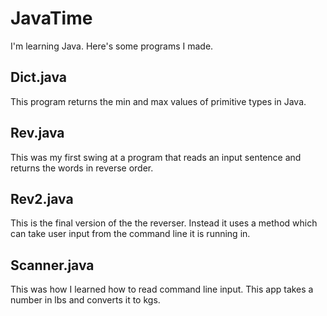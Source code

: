 # JavaTime
I'm learning Java. Here's some programs I made. 

## Dict.java
This program returns the min and max values of primitive types in Java. 

## Rev.java
This was my first swing at a program that reads an input sentence and returns the words in reverse order. 

## Rev2.java
This is the final version of the the reverser. Instead it uses a method which can take user input from the command line it is running in. 

## Scanner.java
This was how I learned how to read command line input. This app takes a number in lbs and converts it to kgs. 
